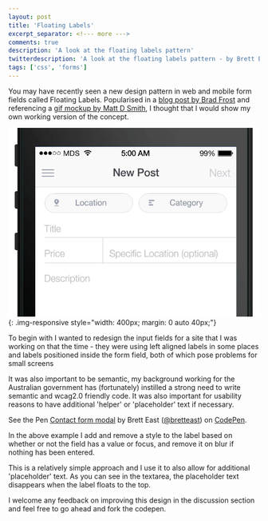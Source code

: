 ```yaml
---
layout: post
title: 'Floating Labels'
excerpt_separator: <!--- more --->
comments: true
description: 'A look at the floating labels pattern'
twitterdescription: 'A look at the floating labels pattern - by Brett East'
tags: ['css', 'forms']
---
```


You may have recently seen a new design pattern in web and mobile form fields called Floating Labels. Popularised in a [blog post by Brad Frost](http://bradfrost.com/blog/post/float-label-pattern/) and referencing a [gif mockup by Matt D Smith](https://dribbble.com/shots/1254439--GIF-Mobile-Form-Interaction), I thought that I would show my own working version of the concept.<!--- more --->

![A floating labels example by Matt D Smith](/images/matt-d-smith-floating-labels.gif){: .img-responsive style="width: 400px; margin: 0 auto 40px;"}

To begin with I wanted to redesign the input fields for a site that I was working on that the time - they were using left aligned labels in some places and labels positioned inside the form field, both of which pose problems for small screens

It was also important to be semantic, my background working for the Australian government has (fortunately) instilled a strong need to write semantic and wcag2.0 friendly code. It was also important for usability reasons to have additional 'helper' or 'placeholder' text if necessary.

<p data-height="938" data-theme-id="21248" data-slug-hash="yJarjo" data-default-tab="result" data-user="bretteast" data-embed-version="2" class="codepen">See the Pen <a href="http://codepen.io/bretteast/pen/yJarjo/">Contact form modal</a> by Brett East (<a href="http://codepen.io/bretteast">@bretteast</a>) on <a href="http://codepen.io">CodePen</a>.</p>
<script async src="//assets.codepen.io/assets/embed/ei.js"></script>

In the above example I add and remove a style to the label based on whether or not the field has a value or focus, and remove it on blur if nothing has been entered.

This is a relatively simple approach and I use it to also allow for additional 'placeholder' text. As you can see in the textarea, the placeholder text disappears when the label floats to the top.

I welcome any feedback on improving this design in the discussion section and feel free to go ahead and fork the codepen.
